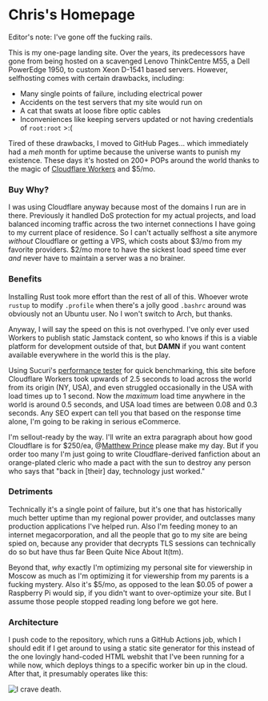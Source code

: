 # Chris's Homepage

Editor's note: I've gone off the fucking rails.

This is my one-page landing site. Over the years, its predecessors have gone from being hosted on a scavenged Lenovo ThinkCentre M55, a Dell PowerEdge 1950, to custom Xeon D-1541 based servers. However, selfhosting comes with certain drawbacks, including:
* Many single points of failure, including electrical power
* Accidents on the test servers that my site would run on
* A cat that swats at loose fibre optic cables
* Inconveniences like keeping servers updated or not having credentials of `root:root` >:(

Tired of these drawbacks, I moved to GitHub Pages... which immediately had a *meh* month for uptime because the universe wants to punish my existence. These days it's hosted on 200+ POPs around the world thanks to the magic of [Cloudflare Workers](https://workers.cloudflare.com/) and $5/mo.

### Buy Why?

I was using Cloudflare anyway because most of the domains I run are in there. Previously it handled DoS protection for my actual projects, and load balanced incoming traffic across the two internet connections I have going to my current place of residence. So I can't actually selfhost a site anymore *without* Cloudflare or getting a VPS, which costs about $3/mo from my favorite providers. $2/mo more to have the sickest load speed time ever *and* never have to maintain a server was a no brainer.

### Benefits

Installing Rust took more effort than the rest of all of this. Whoever wrote `rustup` to modify `.profile` when there's a jolly good `.bashrc` around was obviously not an Ubuntu user. No I won't switch to Arch, but thanks.

Anyway, I will say the speed on this is not overhyped. I've only ever used Workers to publish static Jamstack content, so who knows if this is a viable platform for development outside of that, but **DAMN** if you want content available everywhere in the world this is the play.

Using Sucuri's [performance tester](https://performance.sucuri.net/domain/) for quick benchmarking, this site before Cloudflare Workers took upwards of 2.5 seconds to load across the world from its origin (NY, USA), and even struggled occasionally in the USA with load times up to 1 second. Now the *maximum* load time anywhere in the world is around 0.5 seconds, and USA load times are between 0.08 and 0.3 seconds. Any SEO expert can tell you that based on the response time alone, I'm going to be raking in serious eCommerce.

I'm sellout-ready by the way. I'll write an extra paragraph about how good Cloudflare is for $250/ea, @[Matthew Prince](https://twitter.com/eastdakota/) please make my day. But if you order too many I'm just going to write Cloudflare-derived fanfiction about an orange-plated cleric who made a pact with the sun to destroy any person who says that "back in [their] day, technology just worked."

### Detriments

Technically it's a single point of failure, but it's one that has historically much better uptime than my regional power provider, and outclasses many production applications I've helped run. Also I'm feeding money to an internet megacorporation, and all the people that go to my site are being spied on, because any provider that decrypts TLS sessions can technically do so but have thus far Been Quite Nice About It(tm).

Beyond that, *why* exactly I'm optimizing my personal site for viewership in Moscow as much as I'm optimizing it for viewership from my parents is a fucking mystery. Also it's $5/mo, as opposed to the lean $0.05 of power a Raspberry Pi would sip, if you didn't want to over-optimize your site. But I assume those people stopped reading long before we got here.

### Architecture

I push code to the repository, which runs a GitHub Actions job, which I should edit if I get around to using a static site generator for this instead of the one lovingly hand-coded HTML webshit that I've been running for a while now, which deploys things to a specific worker bin up in the cloud. After that, it presumably operates like this:

![I crave death.](https://camo.githubusercontent.com/47ef43ad728becb30430eed1b27dddcc03abd5da/68747470733a2f2f75706c6f61642e77696b696d656469612e6f72672f77696b6970656469612f636f6d6d6f6e732f7468756d622f642f64322f4368696c645f7363726962626c655f6167655f317931306d2e6a70672f3132383070782d4368696c645f7363726962626c655f6167655f317931306d2e6a7067)
